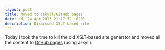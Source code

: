 ```yaml
---
layout: post
title: Moved to Jekyll/GitHub pages
date: ed, 24 Apr 2013 21:17:52 +0200
description: Dismissed XSLT-based site
---
```

Today I took the time to kill the old XSLT-based site generator and moved
all the content to [GitHub pages](http://pages.github.com) (using Jekyll).